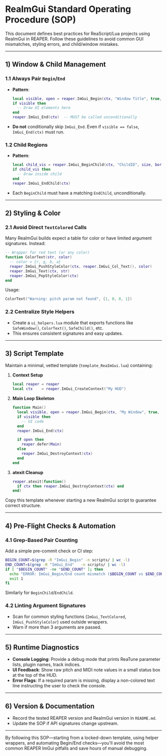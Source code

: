 # ReaImGui Standard Operating Procedure (SOP)

This document defines best practices for ReaScript/Lua projects using ReaImGui in REAPER. Follow these guidelines to avoid common GUI mismatches, styling errors, and child/window mistakes.

---

## 1) Window & Child Management

### 1.1 Always Pair `Begin`/`End`
- **Pattern**:
  ```lua
  local visible, open = reaper.ImGui_Begin(ctx, "Window Title", true, flags)
  if visible then
    -- Draw UI elements here
  end
  reaper.ImGui_End(ctx)  -- MUST be called unconditionally
  ```
- **Do not** conditionally skip `ImGui_End`. Even if `visible == false`, `ImGui_End(ctx)` must run.

### 1.2 Child Regions
- **Pattern**:
  ```lua
  local child_vis = reaper.ImGui_BeginChild(ctx, "ChildID", size, border, flags)
  if child_vis then
    -- Draw inside child
  end
  reaper.ImGui_EndChild(ctx)
  ```
- Each `BeginChild` must have a matching `EndChild`, unconditionally.

---

## 2) Styling & Color

### 2.1 Avoid Direct `TextColored` Calls
Many ReaImGui builds expect a table for color or have limited argument signatures. Instead:
```lua
-- Wrapper for red text (or any color)
function ColorText(str, color)
  -- color = {r, g, b, a}
  reaper.ImGui_PushStyleColor(ctx, reaper.ImGui_Col_Text(), color)
  reaper.ImGui_Text(ctx, str)
  reaper.ImGui_PopStyleColor(ctx)
end
```
Usage:
```lua
ColorText("Warning: pitch param not found", {1, 0, 0, 1})
```

### 2.2 Centralize Style Helpers
- Create a `ui_helpers.lua` module that exports functions like `SafeWindow()`, `ColorText()`, `SafeChild()`, etc.
- This ensures consistent signatures and easy updates.

---

## 3) Script Template

Maintain a minimal, vetted template (`template_ReaImGui.lua`) containing:
1. **Context Setup**
   ```lua
   local reaper = reaper
   local ctx    = reaper.ImGui_CreateContext("My HUD")
   ```
2. **Main Loop Skeleton**
   ```lua
   function Main()
     local visible, open = reaper.ImGui_Begin(ctx, "My Window", true, flags)
     if visible then
       -- UI code
     end
     reaper.ImGui_End(ctx)

     if open then
       reaper.defer(Main)
     else
       reaper.ImGui_DestroyContext(ctx)
     end
   end
   ```
3. **atexit Cleanup**
   ```lua
   reaper.atexit(function()
     if ctx then reaper.ImGui_DestroyContext(ctx) end
   end)
   ```

Copy this template whenever starting a new ReaImGui script to guarantee correct structure.

---

## 4) Pre-Flight Checks & Automation

### 4.1 Grep-Based Pair Counting
Add a simple pre-commit check or CI step:
```bash
BEGIN_COUNT=$(grep -R "ImGui_Begin" -n scripts/ | wc -l)
END_COUNT=$(grep -R "ImGui_End"   -n scripts/ | wc -l)
if [ "$BEGIN_COUNT" -ne "$END_COUNT" ]; then
  echo "ERROR: ImGui_Begin/End count mismatch ($BEGIN_COUNT vs $END_COUNT)"
  exit 1
fi
```
Similarly for `BeginChild`/`EndChild`.

### 4.2 Linting Argument Signatures
- Scan for common styling functions (`ImGui_TextColored`, `ImGui_PushStyleColor`) used outside wrappers.
- Warn if more than 3 arguments are passed.

---

## 5) Runtime Diagnostics

- **Console Logging**: Provide a debug mode that prints ReaTune parameter lists, plugin names, track indices.
- **UI Feedback**: Show raw pitch and MIDI note values in a small status box at the top of the HUD.
- **Error Flags**: If a required param is missing, display a non-colored text line instructing the user to check the console.

---

## 6) Version & Documentation

- Record the tested REAPER version and ReaImGui version in `README.md`.
- Update the SOP if API signatures change upstream.

---

By following this SOP—starting from a locked-down template, using helper wrappers, and automating Begin/End checks—you'll avoid the most common REAPER ImGui pitfalls and save hours of manual debugging.
